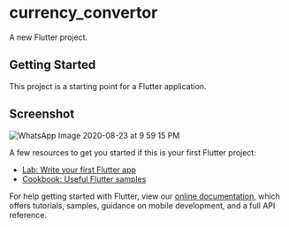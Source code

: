 # currency_convertor

A new Flutter project.

## Getting Started

This project is a starting point for a Flutter application.

## Screenshot

![WhatsApp Image 2020-08-23 at 9 59 15 PM](https://user-images.githubusercontent.com/48353225/90983543-9cf97e00-e58c-11ea-9043-b7e3cce4c599.jpeg)


A few resources to get you started if this is your first Flutter project:

- [Lab: Write your first Flutter app](https://flutter.dev/docs/get-started/codelab)
- [Cookbook: Useful Flutter samples](https://flutter.dev/docs/cookbook)

For help getting started with Flutter, view our
[online documentation](https://flutter.dev/docs), which offers tutorials,
samples, guidance on mobile development, and a full API reference.
